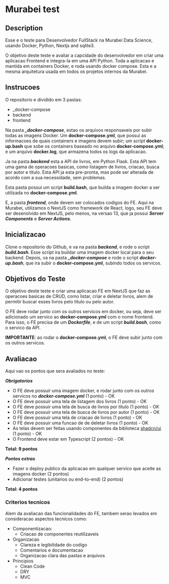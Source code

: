 # Murabei test

## Description

Esse e o teste para Desenvolvedor FullStack na Murabei Data Science, usando Docker, Python, Nextjs and sqlite3.

O objetivo deste teste e avaliar a capcidade do desenvolvedor em criar uma aplicacao Frontend e integra-la em uma API Python. Toda a aplicacao e mantida em containers Docker, e roda usando docker compose. Esta e a mesma arquitetura usada em todos os projetos internos da Murabei.

## Instrucoes

O repositorio e dividido em 3 pastas:

- \_docker-compose
- backend
- frontend

Na pasta **_\_docker-compose_**, estao os arquivos responsaveis por subir todas as imagens Docker. Um **docker-compose.yml**, que possui as informacoes de quais containers e imagens devem subir; um script **docker-up.bash** que sobe os containers baseado no arquivo **docker-compose.yml**; e um arquivo **docker.log**, que armazena todos os logs da aplicacao.

Ja na pasta **_backend_** esta a API de livros, em Python Flask. Esta API tem uma gama de operacoes basicas, como listagem de livros, criacao, busca por autor e titulo. Esta API ja esta pre-pronta, mas pode ser alterada de acordo com a sua necessidade, sem problemas.

Esta pasta possui um script **build.bash**, que builda a imagem docker a ser utilizada no **docker-compose.yml**.

E, a pasta **_frontend_**, onde devem ser colocados codigos do FE. Aqui na Murabei, utilizamos o NextJS como framework de React, logo, seu FE deve ser desenolvido em NextJS, pelo menos, na versao 13, que ja possui **_Server Components_** e **_Server Actions_**.

## Inicializacao

Clone o repositorio do Github, e va na pasta **_backend_**, e rode o script **_build.bash_**. Esse script ira buildar uma imagem docker local para o seu backend. Depois, va na pasta **_\_docker-compose_** e rode o script **_docker-up.bash_**, que ira subir o **docker-compose.yml**, subindo todos os servicos.

## Objetivos do Teste

O objetivo deste teste e criar uma aplicacao FE em NextJS que faz as operacoes basicas de CRUD, como listar, criar e deletar livros, alem de permitir buscar esses livros pelo titulo ou pelo autor.

O FE deve rodar junto com os outros servicos em docker, ou seja, deve ser adicionado um servico ao **docker-compose.yml** com o nome frontend. Para isso, o FE precisa de um **_Dockerfile_**, e de um script **_build.bash_**, como o servico da API.

**IMPORTANTE**: ao rodar o **docker-compose.yml**, o FE deve subir junto com os outros servicos.

## Avaliacao

Aqui vao os pontos que sera avaliados no teste:

**_Obrigatorios_**

- O FE deve possuir uma imagem docker, e rodar junto com os outros servicos no **_docker-compose.yml_** (1 ponto) - OK
- O FE deve possuir uma tela de listagem dos livros (1 ponto) - OK
- O FE deve possuir uma tela de busca de livros por titulo (1 ponto) - OK
- O FE deve possuir uma tela de busca de livros por autor (1 ponto) - OK
- O FE deve possuir uma tela de criacao de livros (1 ponto) - OK
- O FE deve possuir uma funcao de de deletar livros (1 ponto) - OK
- As telas devem ser feitas usando componentes da biblioteca [shadcn/ui](https://ui.shadcn.com/) (1 ponto) - OK
- O Frontend deve estar em Typescript (2 pontos) - OK

**Total: 9 pontos**

**_Pontos extras_**

- Fazer o deploy publico da aplicacao em qualquer servico que aceite as imagens docker (2 pontos)
- Adicionar testes (unitarios ou end-to-end) (2 pontos)

**Total: 4 pontos**

### Criterios tecnicos

Alem da avaliacao das funcionalidades do FE, tambem serao levados em consideracao aspectos tecnicos como:

- Componentizacao:
  - Criacao de componentes reutilizaveis
- Organizacao
  - Clareza e legibilidade do codigo
  - Comentarios e documentacao
  - Organizacao clara das pastas e arquivos
- Principios
  - Clean Code
  - DRY
  - MVC
